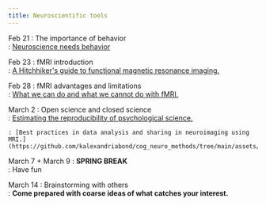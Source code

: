 ```yaml
---
title: Neuroscientific tools
---
```


Feb 21
:  The importance of behavior  
    : [Neuroscience needs behavior](https://github.com/kalexandriabond/cog_neuro_methods/tree/main/assets/readings/krakauer_et_2017.pdf)

Feb 23
:  fMRI introduction  
    : [A Hitchhiker's guide to functional magnetic resonance imaging.](https://github.com/kalexandriabond/cog_neuro_methods/tree/main/assets/readings/soares_et_2016.pdf)

Feb 28
:   fMRI advantages and limitations   
    : [What we can do and what we cannot do with fMRI.](https://github.com/kalexandriabond/cog_neuro_methods/tree/main/assets/readings/logothetis_2008.pdf)

March 2
:   Open science and closed science   
    : [Estimating the reproducibility of psychological science.](https://github.com/kalexandriabond/cog_neuro_methods/tree/main/assets/readings/osf_2015.pdf)

    : [Best practices in data analysis and sharing in neuroimaging using MRI.](https://github.com/kalexandriabond/cog_neuro_methods/tree/main/assets/readings/nichols_et_2017.pdf)

March 7 + March 9
:  **SPRING BREAK**  
   : Have fun

March 14
:   Brainstorming with others   
    : **Come prepared with coarse ideas of what catches your interest.**
